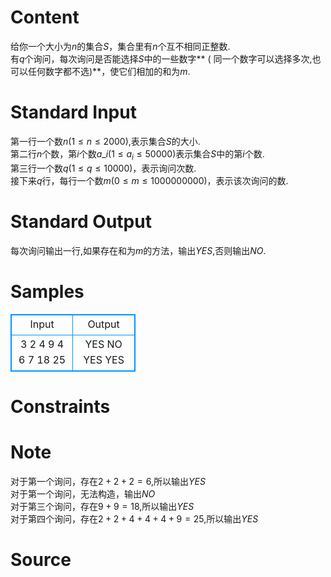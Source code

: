 
# Content

给你一个大小为$n$的集合$S$，集合里有$n$个互不相同正整数.   
有$q$个询问，每次询问是否能选择$S$中的一些数字** ( 同一个数字可以选择多次,也可以任何数字都不选)**，使它们相加的和为$m$.

# Standard Input

第一行一个数$n\left (1 \leq n \leq 2000  \right )$,表示集合$S$的大小.  
第二行$n$个数，第$i$个数$a\_{i}\left (1 \leq a_{i} \leq 50000 \right )$表示集合$S$中的第$i$个数.                    
第三行一个数$q\left (1 \leq q \leq 10000  \right )$，表示询问次数.  
接下来$q$行，每行一个数$m\left (0 \leq m \leq 1000000000 \right )$，表示该次询问的数.

# Standard Output

每次询问输出一行,如果存在和为$m$的方法，输出$YES$,否则输出$NO$.

# Samples

<style>
        table,table tr th, table tr td { border:1px solid #0094ff; }
        table { width: 200px; min-height: 25px; line-height: 25px; text-align: center; border-collapse: collapse;}   
    </style>
<table>
	<tr>
		<td>Input</td>
		<td>Output</td>
	</tr>
<tr><td>3
2 4 9
4
6
7
18
25</td><td>YES
NO
YES
YES
</td></tr></table>


# Constraints



# Note

对于第一个询问，存在$2+2+2=6$,所以输出$YES$   
对于第一个询问，无法构造，输出$NO$    
对于第三个询问，存在$9+9=18$,所以输出$YES$    
对于第四个询问，存在$2+2+4+4+4+9=25$,所以输出$YES$

# Source


